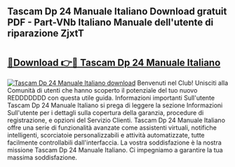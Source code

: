 ## Tascam Dp 24 Manuale Italiano Download gratuit PDF - Part-VNb Italiano Manuale dell'utente di riparazione ZjxtT

# <h2><a href="http://dfgds1.blite.top/?on=Tascam+Dp+24+Manuale+Italiano">🔗Download 👉🔴 Tascam Dp 24 Manuale Italiano</a></h2>

[![Tascam Dp 24 Manuale Italiano download](https://i.imgur.com/lujVjoI.png)](http://dfgds1.blite.top/?on=Tascam+Dp+24+Manuale+Italiano)
Benvenuti nel Club! Unisciti alla Comunità di utenti che hanno scoperto il potenziale del tuo nuovo REDDDDDDD con questa utile guida. Informazioni importanti Sull'utente Tascam Dp 24 Manuale Italiano si prega di leggere la sezione Informazioni Sull'utente per i dettagli sulla copertura della garanzia, procedure di registrazione, e opzioni del Servizio Clienti. Tascam Dp 24 Manuale Italiano offre una serie di funzionalità avanzate come assistenti virtuali, notifiche intelligenti, scorciatoie personalizzabili e attività automatizzate, tutte facilmente controllabili dall'interfaccia. La vostra soddisfazione è la nostra missione Tascam Dp 24 Manuale Italiano. Ci impegniamo a garantire la tua massima soddisfazione.
